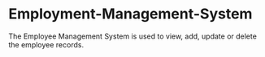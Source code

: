 # Employment-Management-System
The Employee Management System is used to view, add, update or delete the employee records. 

